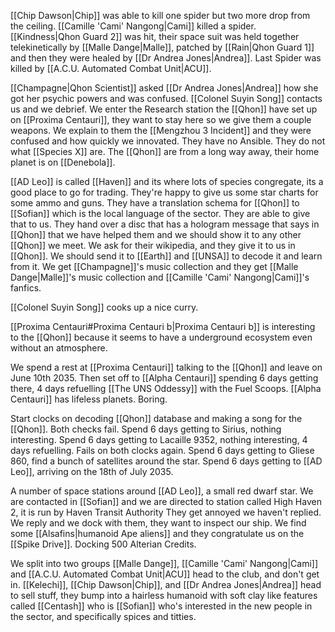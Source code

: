 [[Chip Dawson|Chip]] was able to kill one spider but two more drop from the ceiling.
[[Camille 'Cami' Nangong|Cami]] killed a spider.
[[Kindness|Qhon Guard 2]] was hit, their space suit was held together telekinetically by [[Malle Dange|Malle]], patched by [[Rain|Qhon Guard 1]] and then they were healed by [[Dr Andrea Jones|Andrea]].
Last Spider was killed by [[A.C.U. Automated Combat Unit|ACU]].

[[Champagne|Qhon Scientist]] asked [[Dr Andrea Jones|Andrea]] how she got her psychic powers and was confused.
[[Colonel Suyin Song]] contacts us and we debrief.
We enter the Research station the [[Qhon]] have set up on [[Proxima Centauri]], they want to stay here so we give them a couple weapons. We explain to them the [[Mengzhou 3 Incident]] and they were confused and how quickly we innovated. They have no Ansible. They do not what [[Species X]] are. The [[Qhon]] are from a long way away, their home planet is on [[Denebola]]. 

[[AD Leo]] is called [[Haven]] and its where lots of species congregate, its a good place to go for trading.
They're happy to give us some star charts for some ammo and guns.
They have a translation schema for [[Qhon]] to [[Sofian]] which is the local language of the sector. They are able to give that to us.
They hand over a disc that has a hologram message that says in [[Qhon]] that we have helped them and we should show it to any other [[Qhon]] we meet.
We ask for their wikipedia, and they give it to us in [[Qhon]]. We should send it to [[Earth]] and [[UNSA]] to decode it and learn from it.
We get [[Champagne]]'s music collection and they get [[Malle Dange|Malle]]'s music collection and [[Camille 'Cami' Nangong|Cami]]'s fanfics.

[[Colonel Suyin Song]] cooks up a nice curry.

[[Proxima Centauri#Proxima Centauri b|Proxima Centauri b]] is interesting to the [[Qhon]] because it seems to have a underground ecosystem even without an atmosphere.

We spend a rest at [[Proxima Centauri]] talking to the [[Qhon]] and leave on June 10th 2035.
Then set off to [[Alpha Centauri]] spending 6 days getting there, 4 days refuelling [[The UNS Oddessy]] with the Fuel Scoops.
[[Alpha Centauri]] has lifeless planets. Boring.

Start clocks on decoding [[Qhon]] database and making a song for the [[Qhon]].
Both checks fail.
Spend 6 days getting to Sirius, nothing interesting.
Spend 6 days getting to Lacaille 9352, nothing interesting, 4 days refuelling.
Fails on both clocks again.
Spend 6 days getting to Gliese 860, find a bunch of satellites around the star.
Spend 6 days getting to [[AD Leo]], arriving on the 18th of July 2035.

A number of space stations around [[AD Leo]], a small red dwarf star. 
We are contacted in [[Sofian]] and we are directed to station called High Haven 2, it is run by Haven Transit Authority
They get annoyed we haven't replied.
We reply and we dock with them, they want to inspect our ship.
We find some [[Alsafins|humanoid Ape aliens]] and they congratulate us on the [[Spike Drive]].
Docking 500 Alterian Credits.

We split into two groups [[Malle Dange]], [[Camille 'Cami' Nangong|Cami]] and [[A.C.U. Automated Combat Unit|ACU]] head to the club, and don't get in.
[[Kelechi]], [[Chip Dawson|Chip]], and [[Dr Andrea Jones|Andrea]] head to sell stuff, they bump into a hairless humanoid with soft clay like features called [[Centash]] who is [[Sofian]] who's interested in the new people in the sector, and specifically spices and titties.